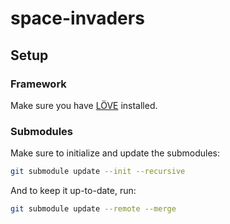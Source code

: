 # space-invaders

## Setup

### Framework

Make sure you have [LÖVE](https://love2d.org/) installed.

### Submodules

Make sure to initialize and update the submodules:

```bash
git submodule update --init --recursive
```

And to keep it up-to-date, run:

```bash
git submodule update --remote --merge
```
